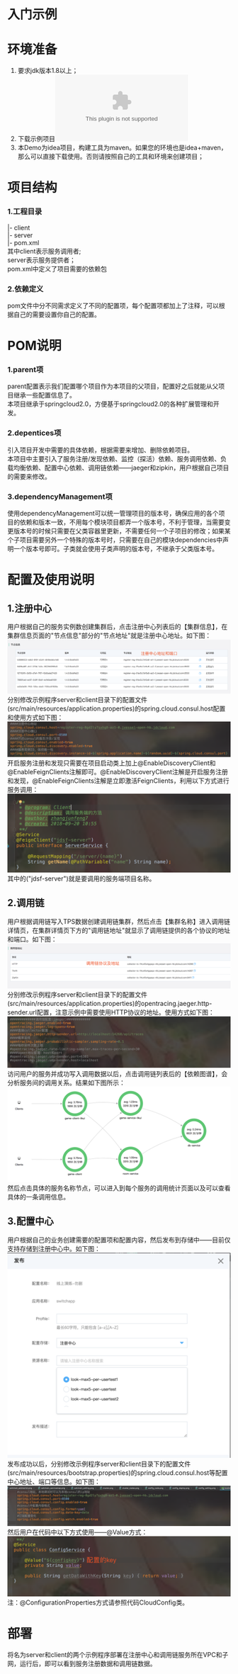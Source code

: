 # 入门示例

# 环境准备

1. 要求jdk版本1.8以上；<br />
2. 下载示例项目![示例项目下载地址](../../../../image/Internet-Middleware/JD-Distributed-Service-Framework/JDSF-Demo.zip)<br />
3. 本Demo为idea项目，构建工具为maven。如果您的环境也是idea+maven，那么可以直接下载使用。否则请按照自己的工具和环境来创建项目；


# 项目结构

### 1.工程目录
|- client <br />
|- server <br />
|- pom.xml <br />
其中client表示服务调用者; <br />
server表示服务提供者；<br />
pom.xml中定义了项目需要的依赖包<br />

### 2.依赖定义
pom文件中分不同需求定义了不同的配置项，每个配置项都加上了注释，可以根据自己的需要设置你自己的配置。

# POM说明
### 1.parent项
parent配置表示我们配置哪个项目作为本项目的父项目，配置好之后就能从父项目继承一些配置信息了。<br />
本项目继承于springcloud2.0，方便基于springcloud2.0的各种扩展管理和开发。
### 2.depentices项
引入项目开发中需要的具体依赖，根据需要来增加、删除依赖项目。<br />
本项目中主要引入了服务注册/发现依赖、监控（探活）依赖、服务调用依赖、负载均衡依赖、配置中心依赖、调用链依赖——jaeger和zipkin，用户根据自己项目的需要来修改。
### 3.dependencyManagement项
使用dependencyManagement可以统一管理项目的版本号，确保应用的各个项目的依赖和版本一致，不用每个模块项目都弄一个版本号，不利于管理，当需要变更版本号的时候只需要在父类容器里更新，不需要任何一个子项目的修改；如果某个子项目需要另外一个特殊的版本号时，只需要在自己的模块dependencies中声明一个版本号即可。子类就会使用子类声明的版本号，不继承于父类版本号。


# 配置及使用说明
## 1.注册中心
用户根据自己的服务实例数创建集群后，点击注册中心列表后的【集群信息】，在集群信息页面的"节点信息"部分的"节点地址"就是注册中心地址。如下图：<br />
![集群地址](../../../../image/Internet-Middleware/JD-Distributed-Service-Framework/demo_cluster_nodes.png)<br />
分别修改示例程序server和client目录下的配置文件(src/main/resources/application.properties)的spring.cloud.consul.host配置和使用方式如下图：<br />
![配置使用](../../../../image/Internet-Middleware/JD-Distributed-Service-Framework/demo_cluster.png)<br />
开启服务注册和发现只需要在项目启动类上加上@EnableDiscoveryClient和@EnableFeignClients注解即可。@EnableDiscoveryClient注解是开启服务注册和发现，@EnableFeignClients注解是立即激活FeignClients，利用以下方式进行服务调用：<br />
![服务调用](../../../../image/Internet-Middleware/JD-Distributed-Service-Framework/demo_FeignClient.png)<br />
其中的("jdsf-server")就是要调用的服务端项目名称。



## 2.调用链
用户根据调用链写入TPS数据创建调用链集群，然后点击【集群名称】进入调用链详情页，在集群详情页下方的"调用链地址"就显示了调用链提供的各个协议的地址和端口。如下图：<br  />
![调用链地址](../../../../image/Internet-Middleware/JD-Distributed-Service-Framework/demo_callchain_addreslist.png)<br />
分别修改示例程序server和client目录下的配置文件(src/main/resources/application.properties)的opentracing.jaeger.http-sender.url配置，注意示例中需要使用HTTP协议的地址。使用方式如下图：<br />
![配置使用](../../../../image/Internet-Middleware/JD-Distributed-Service-Framework/demo_callchain_setting.png)<br />
访问用户的服务并成功写入调用数据以后，点击调用链列表后的【依赖图谱】，会分析服务间的调用关系。结果如下图所示：<br />
![调用图谱](../../../../image/Internet-Middleware/JD-Distributed-Service-Framework/demo_callchain_servicemap.png)<br />
然后点击具体的服务名称节点，可以进入到每个服务的调用统计页面以及可以查看具体的一条调用信息。

## 3.配置中心
用户根据自己的业务创建需要的配置项和配置内容，然后发布到存储中——目前仅支持存储到注册中心中。如下图：<br />
![发布配置](../../../../image/Internet-Middleware/JD-Distributed-Service-Framework/demo_config_deploy.png)<br />
发布成功以后，分别修改示例程序server和client目录下的配置文件(src/main/resources/bootstrap.properties)的spring.cloud.consul.host等配置中心地址、端口等信息。如下图：<br />
![配置设置](../../../../image/Internet-Middleware/JD-Distributed-Service-Framework/demo_config_setting.png)<br />
然后用户在代码中以下方式使用——@Value方式：<br />
![配置代码](../../../../image/Internet-Middleware/JD-Distributed-Service-Framework/demo_config_code.png)<br />
注：@ConfigurationProperties方式请参照代码CloudConfig类。

# 部署
将名为server和client的两个示例程序部署在注册中心和调用链服务所在VPC和子网，运行后，即可以看到服务注册数据和调用链数据。
